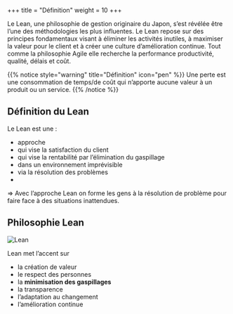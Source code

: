 
+++
title = "Définition"
weight = 10
+++

Le Lean, une philosophie de gestion originaire du Japon, s’est révélée être l’une des méthodologies les plus influentes. Le Lean repose sur des principes fondamentaux visant à éliminer les activités inutiles, à maximiser la valeur pour le client et à créer une culture d’amélioration continue. Tout comme la philosophie Agile elle recherche la performance productivité,
qualité, délais et coût.

{{% notice style="warning" title="Définition" icon="pen" %}}
Une perte est une consommation de temps/de coût qui n’apporte aucune valeur à un
produit ou un service.
{{% /notice %}}

## Définition du Lean
Le Lean est une :
- approche
- qui vise la satisfaction du client
- qui vise la rentabilité par l’élimination du gaspillage
- dans un environnement imprévisible
- via la résolution des problèmes
- 
⇒ Avec l’approche Lean on forme les gens à la résolution de problème pour faire face à des
situations inattendues.

## Philosophie Lean

![Lean](lean.png)

Lean met l’accent sur
- la création de valeur
- le respect des personnes
- la **minimisation des gaspillages**
- la transparence
- l’adaptation au changement
- l’amélioration continue
